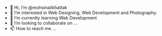 - 👋 Hi, I’m @mohsinalikhattak
- 👀 I’m interested in Web Designing, Web Development and Photography.
- 🌱 I’m currently learning Web Development
- 💞️ I’m looking to collaborate on ...
- 📫 How to reach me ...

<!---
mohsinalikhattak/mohsinalikhattak is a ✨ special ✨ repository because its `README.md` (this file) appears on your GitHub profile.
You can click the Preview link to take a look at your changes.
--->
